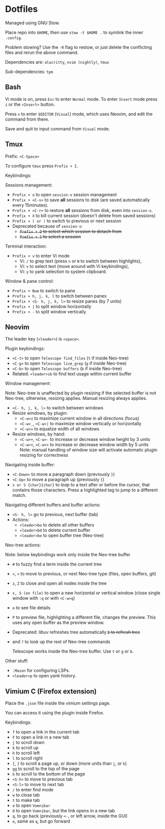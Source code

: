 # Dotfiles

Managed using GNU Stow.

Place repo into `$HOME`, then use `stow -t $HOME .` to symlink the inner `.config`.

Problem stowing? Use the `-R` flag to restow, or just delete the conflicting files and rerun the above command.

Dependencies are: `alacritty`, `nvim (nightly)`, `tmux`

Sub-dependencies: `tpm`

## Bash

Vi mode is on, press `Esc` to enter `Normal` mode. To enter `Insert` mode press `i` or the `<Insert>` button.

Press `v` to enter `$EDITOR` (`Visual`) mode, which uses Neovim, and edit the command from there.

Save and quit to input command from `Visual` mode.

## Tmux

Prefix: `<C-Space>`

To configure `tmux` press `Prefix + I`.

Keybindings:

Sessions management:

- `Prefix + o` to open `session-x` session management
- `Prefix + <C-s>` to save **all** sessions to disk (are saved automatically every 15minutes).
- `Prefix + <C-r>` to restore **all** sessions from disk, even into `session-x`.
- `Prefix + X` to kill current session (doesn't delete from saved sessions)
- `Prefix + ( or )` to switch to previous or next session
- Deprecated because of `session-x`:
  - ~~`Prefix + D` to select which session to detach from~~
  - ~~`Prefix + S` to select a session~~

Terminal interaction:

- `Prefix + v` to enter Vi mode
  - Vi: `/` to grep text (press `n` or `N` to switch between highlights),
  - Vi: `v` to select text (move around with Vi keybindings),
  - Vi: `y` to yank selection to system clipboard.

Window & pane control:

- `Prefix + Num` to switch to pane
- `Prefix + h, j, k, l` to switch between panes
- `Prefix + <S- h, j, k, l>` to resize panes (by 7 units)
- `Prefix + |` to split window horizontally
- `Prefix + -` to split window vertically

## Neovim

The leader key (`<leader>`) is `<space>`.

Plugin keybindings:

- `<C-t>` to open `Telescope find_files` (`t` if inside Neo-tree)
- `<C-g>` to open `Telescope live_grep` (`g` if inside Neo-tree)
- `<C-b>` to open `Telescope buffers` (`b` if inside Neo-tree)
- Related: `<leader>sb` to find text usage within current buffer

Window management:

Note: Neo-tree is unaffected by plugin resizing if the selected buffer is not Neo-tree, otherwise, resizing applies. Manual resizing always applies.

- `<C- h, j, k, l>` to switch between windows
- Resize windows, by plugin:
  - `<C-w>z` to maximize current window in all directions (focus)
  - `<C-w>_`, `<C-w>|` to maximize window vertically or horizontally
  - `<C-w>=` to equalize width of all windows
- Resize windows, by hand:
  - `<C-w>+`, `<C-w>-` to increase or decrease window height by 3 units
  - `<C-w><`, `<C-w>>` to increase or decrease window width by 5 units
    Note: manual handling of window size will activate automatic plugin resizing for correctness

Navigating inside buffer:

- `<C-Down>` to move a paragraph down (previously `}`)
- `<C-Up>` to move a paragraph up (previously `{`)
- `s or S {char}{char}` to _leap_ to a text after or before the cursor, that contains those characters. Press a highlighted tag to jump to a different match.

Navigating different buffers and buffer actions:

- `<S- h, l>` go to previous, next buffer (tab)
- Actions:
  - `<leader>bo` to delete all other buffers
  - `<leader>bd` to delete current buffer
  - `<leader>be` to open buffer tree (Neo-tree)

Neo-tree actions:

Note: below keybindings work only inside the Neo-tree buffer

- `#` to fuzzy find a term inside the current tree
- `<`, `>` to move to previous, or next Neo-tree type (files, open buffers, git)
- `z`, `Z` to close and open all nodes inside the tree
- `s, S (on file)` to open a new horizontal or vertical window (close single window with `:q` or with `<C-w>q`)
- `o` to see file details
- `P` to preview file, highlighting a different file, changes the preview. This uses any open buffer as the preview window.
- Deprecated: _libuv_ refreshes tree automatically ~~`R` to refresh tree~~
- and `?` to look up the rest of Neo-tree commands

  Telescope works inside the Neo-tree buffer. Use `t` or `g` or `b`.

Other stuff:

- `:Mason` for configuring LSPs.
- `<leader>p` to open yank history.

## Vimium C (Firefox extension)

Place the `.json` file inside the vimium settings page.

You can access it using the plugin inside Firefox.

Keybindings:

- `f` to open a link in the current tab
- `F` to open a link in a new tab
- `j` to scroll down
- `k` to scroll up
- `h` to scroll left
- `l` to scroll right
- `{`, `}` to scroll a page up, or down (more units than `j`, or `k`)
- `gg` to scroll to the top of the page
- `G` to scroll to the bottom of the page
- `<S-h>` to move to previous tab
- `<S-l>` to move to next tab
- `/` to enter find mode
- `w` to close tab
- `t` to make tab
- `o` to open `Vomnibar`
- `O` to open `Vomnibar`, but the link opens in a new tab
- `q`, to go back (previously `<-`, or left arrow, inside the GUI)
- `e`, same as `q`, but go forward
